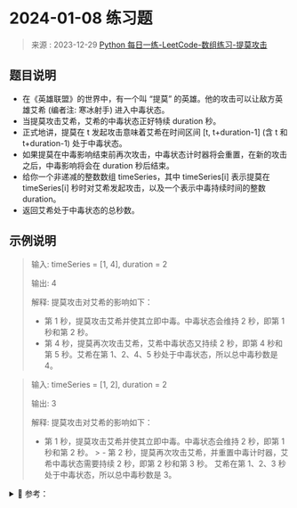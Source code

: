 # 2024-01-08 练习题

> 来源 : 2023-12-29 [Python 每日一练-LeetCode-数组练习-提莫攻击](https://www.bilibili.com/video/BV14c411m74B/)

## 题目说明

- 在《英雄联盟》的世界中，有一个叫 “提莫” 的英雄。他的攻击可以让敌方英雄艾希 (编者注: 寒冰射手) 进入中毒状态。
- 当提莫攻击艾希，艾希的中毒状态正好特续 duration 秒。
- 正式地讲，提莫在 t 发起攻击意味着艾希在时间区间 [t, t+duration-1] (含 t 和 t+duration-1) 处于中毒状态。
- 如果提莫在中毒影响结束前再次攻击，中毒状态计时器将会重置，在新的攻击之后，中毒影响将会在 duration 秒后结束。
- 给你一个非递减的整数数组 timeSeries，其中 timeSeries[i] 表示提莫在 timeSeries[i] 秒时对艾希发起攻击，以及一个表示中毒持续时间的整数 duration。
- 返回艾希处于中毒状态的总秒数。

## 示例说明

> 输入: timeSeries = [1, 4], duration = 2
>
> 输出: 4
>
> 解释: 提莫攻击对艾希的影响如下：
>
> - 第 1 秒，提莫攻击艾希并使其立即中毒。中毒状态会维持 2 秒，即第 1 秒和第 2 秒。
> - 第 4 秒，提莫再次攻击艾希，艾希中毒状态又持续 2 秒，即第 4 秒和第 5 秒。艾希在第 1、2、4、5 秒处于中毒状态，所以总中毒秒数是 4。

> 输入: timeSeries = [1, 2], duration = 2
>
> 输出: 3
>
> 解释: 提莫攻击对艾希的影响如下：
>
> - 第 1 秒，提莫攻击艾希并使其立即中毒。中毒状态会维持 2 秒，即第 1 秒和第 2 秒。 > - 第 2 秒，提莫再次攻击艾希，并重置中毒计时器，艾希中毒状态需要持续 2 秒，即第 2 秒和第 3 秒。
>   艾希在第 1、2、3 秒处于中毒状态，所以总中毒秒数是 3。

<details>
<summary style="cursor: pointer">🔑 参考：</summary>
<div>

## 分析

- 我们只需要对数组进行一次扫描就可以计算出总的中毒持续时间。
- 我们记录艾希恢复为未中毒的起始时间 expired，设艾希遭遇第 i 次的攻击的时间为 timeSeries[i]。
- 当艾希遭遇第 i 次攻击时: 如果当前他正处于未中毒状态，则此时他的中毒持续时间应增加 duration，同时更新本次中毒结束时间 expired 等于 timeSeries[i]+duration；
- 如果当前他正处于中毒状态，由于中毒状态不可叠加，我们知道上次中毒后结束时间为 expired，本次中毒后结束时间为 timeSeries[i]+duration，因此本次中毒增加的持续中毒时间为 timeSeries[i]+duration-expired；
- 我们将每次中毒后增加的特续中毒时间相加即为总的持续中毒时间。

## 参考代码

### Golang 代码实现

```golang
package main

import (
	"fmt"
)

// 定义数据结构
type Data struct {
	TimeSeries []int
	Duration   int
}

// 入口
func main() {
	data := Data{TimeSeries: []int{1, 2, 4}, Duration: 2}
	fmt.Println("初始数据", data)

	solution(data.TimeSeries, data.Duration)
}

// 解决方案
func solution(timeSeries []int, duration int) {
	total, expired := 0, 0
	for _, point := range timeSeries {
		if point > expired {
			total += duration
		} else {
			total += point + duration - expired
		}
		expired = point + duration
	}
	fmt.Println("提莫攻击所致中毒的总时间为", total)
}
```

### Python 代码实现

```python
timeSeries = [1,2,4]
duration = 2
time, expired = 0,0
for i in range(len(timeSeries)):
    if timeSeries[i]>expired:
        time += duration
    else:
        time += timeSeries[i]+duration-expired
    expired = timeSeries[i]+duration
print(f"提莫攻击所致中毒时间总长为{time}")
```

</div>
</details>
